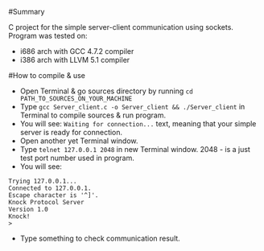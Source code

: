 #Summary

C project for the simple server-client communication using sockets.   
Program was tested on:
- i686 arch with GCC 4.7.2 compiler 
- i386 arch with LLVM 5.1 compiler

#How to compile & use

- Open Terminal & go sources directory by running `cd PATH_TO_SOURCES_ON_YOUR_MACHINE`
- Type `gcc Server_client.c -o Server_client && ./Server_client` in Terminal to compile sources & run program.
- You will see: `Waiting for connection...` text, meaning that your simple server is ready for connection.
- Open another yet Terminal window.
- Type `telnet 127.0.0.1 2048` in new Terminal window. 2048 - is a just test port number used in program.
- You will see:
```
Trying 127.0.0.1...
Connected to 127.0.0.1.
Escape character is '^]'.
Knock Protocol Server
Version 1.0
Knock!
> 
```   
- Type something to check communication result.   
